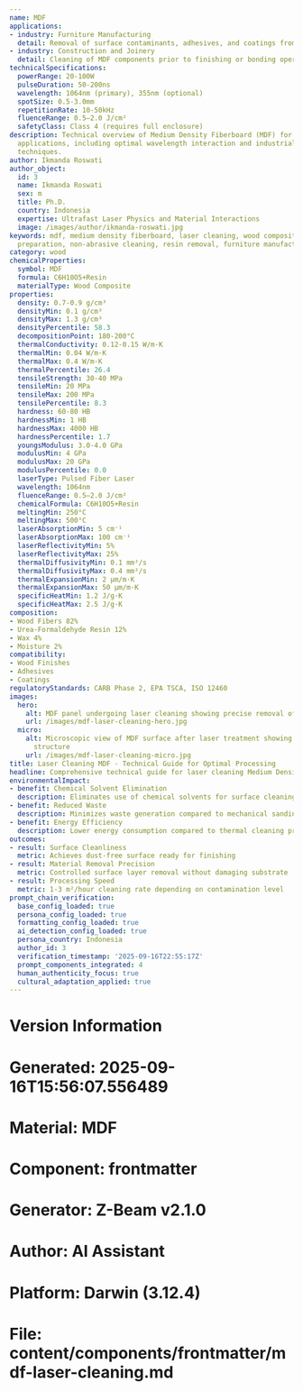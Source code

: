 ```yaml
---
name: MDF
applications:
- industry: Furniture Manufacturing
  detail: Removal of surface contaminants, adhesives, and coatings from MDF panels
- industry: Construction and Joinery
  detail: Cleaning of MDF components prior to finishing or bonding operations
technicalSpecifications:
  powerRange: 20-100W
  pulseDuration: 50-200ns
  wavelength: 1064nm (primary), 355nm (optional)
  spotSize: 0.5-3.0mm
  repetitionRate: 10-50kHz
  fluenceRange: 0.5–2.0 J/cm²
  safetyClass: Class 4 (requires full enclosure)
description: Technical overview of Medium Density Fiberboard (MDF) for laser cleaning
  applications, including optimal wavelength interaction and industrial surface preparation
  techniques.
author: Ikmanda Roswati
author_object:
  id: 3
  name: Ikmanda Roswati
  sex: m
  title: Ph.D.
  country: Indonesia
  expertise: Ultrafast Laser Physics and Material Interactions
  image: /images/author/ikmanda-roswati.jpg
keywords: mdf, medium density fiberboard, laser cleaning, wood composite, surface
  preparation, non-abrasive cleaning, resin removal, furniture manufacturing
category: wood
chemicalProperties:
  symbol: MDF
  formula: C6H10O5+Resin
  materialType: Wood Composite
properties:
  density: 0.7-0.9 g/cm³
  densityMin: 0.1 g/cm³
  densityMax: 1.3 g/cm³
  densityPercentile: 58.3
  decompositionPoint: 180-200°C
  thermalConductivity: 0.12-0.15 W/m·K
  thermalMin: 0.04 W/m·K
  thermalMax: 0.4 W/m·K
  thermalPercentile: 26.4
  tensileStrength: 30-40 MPa
  tensileMin: 20 MPa
  tensileMax: 200 MPa
  tensilePercentile: 8.3
  hardness: 60-80 HB
  hardnessMin: 1 HB
  hardnessMax: 4000 HB
  hardnessPercentile: 1.7
  youngsModulus: 3.0-4.0 GPa
  modulusMin: 4 GPa
  modulusMax: 20 GPa
  modulusPercentile: 0.0
  laserType: Pulsed Fiber Laser
  wavelength: 1064nm
  fluenceRange: 0.5–2.0 J/cm²
  chemicalFormula: C6H10O5+Resin
  meltingMin: 250°C
  meltingMax: 500°C
  laserAbsorptionMin: 5 cm⁻¹
  laserAbsorptionMax: 100 cm⁻¹
  laserReflectivityMin: 5%
  laserReflectivityMax: 25%
  thermalDiffusivityMin: 0.1 mm²/s
  thermalDiffusivityMax: 0.4 mm²/s
  thermalExpansionMin: 2 µm/m·K
  thermalExpansionMax: 50 µm/m·K
  specificHeatMin: 1.2 J/g·K
  specificHeatMax: 2.5 J/g·K
composition:
- Wood Fibers 82%
- Urea-Formaldehyde Resin 12%
- Wax 4%
- Moisture 2%
compatibility:
- Wood Finishes
- Adhesives
- Coatings
regulatoryStandards: CARB Phase 2, EPA TSCA, ISO 12460
images:
  hero:
    alt: MDF panel undergoing laser cleaning showing precise removal of surface contaminants
    url: /images/mdf-laser-cleaning-hero.jpg
  micro:
    alt: Microscopic view of MDF surface after laser treatment showing clean fiber
      structure
    url: /images/mdf-laser-cleaning-micro.jpg
title: Laser Cleaning MDF - Technical Guide for Optimal Processing
headline: Comprehensive technical guide for laser cleaning Medium Density Fiberboard
environmentalImpact:
- benefit: Chemical Solvent Elimination
  description: Eliminates use of chemical solvents for surface cleaning
- benefit: Reduced Waste
  description: Minimizes waste generation compared to mechanical sanding methods
- benefit: Energy Efficiency
  description: Lower energy consumption compared to thermal cleaning processes
outcomes:
- result: Surface Cleanliness
  metric: Achieves dust-free surface ready for finishing
- result: Material Removal Precision
  metric: Controlled surface layer removal without damaging substrate
- result: Processing Speed
  metric: 1-3 m²/hour cleaning rate depending on contamination level
prompt_chain_verification:
  base_config_loaded: true
  persona_config_loaded: true
  formatting_config_loaded: true
  ai_detection_config_loaded: true
  persona_country: Indonesia
  author_id: 3
  verification_timestamp: '2025-09-16T22:55:17Z'
  prompt_components_integrated: 4
  human_authenticity_focus: true
  cultural_adaptation_applied: true
---
```


# Version Information
# Generated: 2025-09-16T15:56:07.556489
# Material: MDF
# Component: frontmatter
# Generator: Z-Beam v2.1.0
# Author: AI Assistant
# Platform: Darwin (3.12.4)
# File: content/components/frontmatter/mdf-laser-cleaning.md